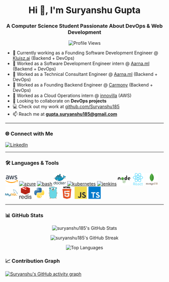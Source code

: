 <h1 align="center">Hi 👋, I'm Suryanshu Gupta</h1>
<h3 align="center">A Computer Science Student Passionate About DevOps & Web Development</h3>

<p align="center">
  <img src="https://komarev.com/ghpvc/?username=suryanshu185&label=Profile%20views&color=0e75b6&style=flat" alt="Profile Views" />
</p>

- 🔭 Currently working as a Founding Software Development Engineer @ [Kluisz.ai](https://kluisz.ai) (Backend + DevOps)
- 💼 Worked as a Software Development Engineer intern      @ [Aarna.ml](https://www.aarna.ml/)  (Backend + DevOps)
- 💼 Worked as a Technical Consultant Engineer             @ [Aarna.ml](https://www.aarna.ml/)  (Backend + DevOps)
- 💼 Worked as a Founding Backend Engineer                 @ [Carmony](https://www.linkedin.com/company/carmonyinc/about/) (Backend + DevOps)
- 💼 Worked as a Cloud Operations intern                   @ [innovilla](https://www.linkedin.com/company/innovilla-private-limited/about/) (AWS)
- 👯 Looking to collaborate on **DevOps projects**  
- 💻 Check out my work at [github.com/Suryanshu185](https://github.com/Suryanshu185)  
- 📫 Reach me at **gupta.suryanshu185@gmail.com**

---

### 🌐 Connect with Me

<p align="left">
  <a href="https://www.linkedin.com/in/suryanshu-gupta-496031246" target="_blank">
    <img src="https://raw.githubusercontent.com/rahuldkjain/github-profile-readme-generator/master/src/images/icons/Social/linked-in-alt.svg" alt="LinkedIn" height="30" width="40" />
  </a>
</p>

---

### 🛠️ Languages & Tools

<p align="left">
  <a href="https://aws.amazon.com" target="_blank"><img src="https://raw.githubusercontent.com/devicons/devicon/master/icons/amazonwebservices/amazonwebservices-original-wordmark.svg" alt="aws" width="40" height="40"/></a>
  <a href="https://azure.microsoft.com" target="_blank"><img src="https://www.vectorlogo.zone/logos/microsoft_azure/microsoft_azure-icon.svg" alt="azure" width="40" height="40"/></a>
  <a href="https://www.gnu.org/software/bash/" target="_blank"><img src="https://www.vectorlogo.zone/logos/gnu_bash/gnu_bash-icon.svg" alt="bash" width="40" height="40"/></a>
  <a href="https://www.docker.com/" target="_blank"><img src="https://raw.githubusercontent.com/devicons/devicon/master/icons/docker/docker-original-wordmark.svg" alt="docker" width="40" height="40"/></a>
  <a href="https://kubernetes.io/" target="_blank"><img src="https://www.vectorlogo.zone/logos/kubernetes/kubernetes-icon.svg" alt="kubernetes" width="40" height="40"/></a>
  <a href="https://www.jenkins.io" target="_blank"><img src="https://www.vectorlogo.zone/logos/jenkins/jenkins-icon.svg" alt="jenkins" width="40" height="40"/></a>
  <a href="https://nodejs.org" target="_blank"><img src="https://raw.githubusercontent.com/devicons/devicon/master/icons/nodejs/nodejs-original-wordmark.svg" alt="nodejs" width="40" height="40"/></a>
  <a href="https://reactjs.org/" target="_blank"><img src="https://raw.githubusercontent.com/devicons/devicon/master/icons/react/react-original-wordmark.svg" alt="react" width="40" height="40"/></a>
  <a href="https://www.mongodb.com/" target="_blank"><img src="https://raw.githubusercontent.com/devicons/devicon/master/icons/mongodb/mongodb-original-wordmark.svg" alt="mongodb" width="40" height="40"/></a>
  <a href="https://www.mysql.com/" target="_blank"><img src="https://raw.githubusercontent.com/devicons/devicon/master/icons/mysql/mysql-original-wordmark.svg" alt="mysql" width="40" height="40"/></a>
  <a href="https://redis.io" target="_blank"><img src="https://raw.githubusercontent.com/devicons/devicon/master/icons/redis/redis-original-wordmark.svg" alt="redis" width="40" height="40"/></a>
  <a href="https://www.python.org" target="_blank"><img src="https://raw.githubusercontent.com/devicons/devicon/master/icons/python/python-original.svg" alt="python" width="40" height="40"/></a>
  <a href="https://golang.org" target="_blank"><img src="https://raw.githubusercontent.com/devicons/devicon/master/icons/go/go-original.svg" alt="go" width="40" height="40"/></a>
  <a href="https://www.w3.org/html/" target="_blank"><img src="https://raw.githubusercontent.com/devicons/devicon/master/icons/html5/html5-original-wordmark.svg" alt="html5" width="40" height="40"/></a>
  <a href="https://developer.mozilla.org/en-US/docs/Web/JavaScript" target="_blank"><img src="https://raw.githubusercontent.com/devicons/devicon/master/icons/javascript/javascript-original.svg" alt="javascript" width="40" height="40"/></a>
  <a href="https://www.typescriptlang.org/" target="_blank"><img src="https://raw.githubusercontent.com/devicons/devicon/master/icons/typescript/typescript-original.svg" alt="typescript" width="40" height="40"/></a>
</p>

---

### 📊 GitHub Stats

<p align="center">
  <img src="https://github-readme-stats.vercel.app/api?username=suryanshu185&theme=vue-dark&show_icons=true&hide_border=true&count_private=true" alt="suryanshu185's GitHub Stats" />
</p>

<p align="center">
  <img src="https://github-readme-streak-stats.herokuapp.com/?user=suryanshu185&theme=vue-dark&hide_border=true" alt="suryanshu185's GitHub Streak" />
</p>

<p align="center">
  <img src="https://github-readme-stats.vercel.app/api/top-langs/?username=suryanshu185&theme=vue-dark&show_icons=true&hide_border=true&layout=compact" alt="Top Languages" />
</p>

### 📈 Contribution Graph

[![Suryanshu's GitHub activity graph](https://github-readme-activity-graph.vercel.app/graph?username=suryanshu185&theme=vue-dark)](https://github.com/ashutosh00710/github-readme-activity-graph)

